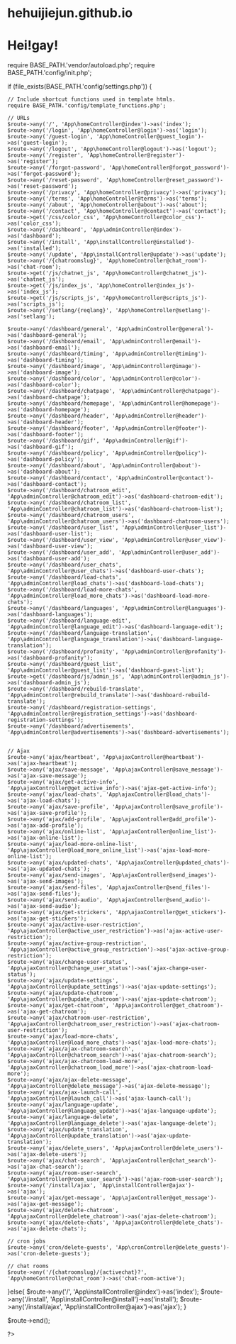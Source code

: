 # hehuijiejun.github.io
<html>
<head>
  <body>
    <h1>Hei!gay! </h1>
    </body>
  </head>
  </html>
<?php
session_start();
define('DS', DIRECTORY_SEPARATOR);
define('BASE_PATH', __DIR__ . DS);

require BASE_PATH.'vendor/autoload.php';
require BASE_PATH.'config/init.php';

if (file_exists(BASE_PATH.'config/settings.php')) {

    // Include shortcut functions used in template htmls.
    require BASE_PATH.'config/template_functions.php';

    // URLs
    $route->any('/', 'App\homeController@index')->as('index');
    $route->any('/login', 'App\homeController@login')->as('login');
    $route->any('/guest-login', 'App\homeController@guest_login')->as('guest-login');
    $route->any('/logout', 'App\homeController@logout')->as('logout');
    $route->any('/register', 'App\homeController@register')->as('register');
    $route->any('/forgot-password', 'App\homeController@forgot_password')->as('forgot-password');
    $route->any('/reset-password', 'App\homeController@reset_password')->as('reset-password');
    $route->any('/privacy', 'App\homeController@privacy')->as('privacy');
    $route->any('/terms', 'App\homeController@terms')->as('terms');
    $route->any('/about', 'App\homeController@about')->as('about');
    $route->any('/contact', 'App\homeController@contact')->as('contact');
    $route->get('/css/color_css', 'App\homeController@color_css')->as('color_css');
    $route->any('/dashboard', 'App\adminController@index')->as('dashboard');
    $route->any('/install', 'App\installController@installed')->as('installed');
    $route->any('/update', 'App\installController@update')->as('update');
    $route->any('/{chatroomslug}', 'App\homeController@chat_room')->as('chat-room');
    $route->get('/js/chatnet_js', 'App\homeController@chatnet_js')->as('chatnet_js');
    $route->get('/js/index_js', 'App\homeController@index_js')->as('index_js');
    $route->get('/js/scripts_js', 'App\homeController@scripts_js')->as('scripts_js');
    $route->any('/setlang/{reqlang}', 'App\homeController@setlang')->as('setlang');

    $route->any('/dashboard/general', 'App\adminController@general')->as('dashboard-general');
    $route->any('/dashboard/email', 'App\adminController@email')->as('dashboard-email');
    $route->any('/dashboard/timing', 'App\adminController@timing')->as('dashboard-timing');
    $route->any('/dashboard/image', 'App\adminController@image')->as('dashboard-image');
    $route->any('/dashboard/color', 'App\adminController@color')->as('dashboard-color');
    $route->any('/dashboard/chatpage', 'App\adminController@chatpage')->as('dashboard-chatpage');
    $route->any('/dashboard/homepage', 'App\adminController@homepage')->as('dashboard-homepage');
    $route->any('/dashboard/header', 'App\adminController@header')->as('dashboard-header');
    $route->any('/dashboard/footer', 'App\adminController@footer')->as('dashboard-footer');
    $route->any('/dashboard/gif', 'App\adminController@gif')->as('dashboard-gif');
    $route->any('/dashboard/policy', 'App\adminController@policy')->as('dashboard-policy');
    $route->any('/dashboard/about', 'App\adminController@about')->as('dashboard-about');
    $route->any('/dashboard/contact', 'App\adminController@contact')->as('dashboard-contact');
    $route->any('/dashboard/chatroom_edit', 'App\adminController@chatroom_edit')->as('dashboard-chatroom-edit');
    $route->any('/dashboard/chatroom_list', 'App\adminController@chatroom_list')->as('dashboard-chatroom-list');
    $route->any('/dashboard/chatroom_users', 'App\adminController@chatroom_users')->as('dashboard-chatroom-users');
    $route->any('/dashboard/user_list', 'App\adminController@user_list')->as('dashboard-user-list');
    $route->any('/dashboard/user_view', 'App\adminController@user_view')->as('dashboard-user-view');
    $route->any('/dashboard/user_add', 'App\adminController@user_add')->as('dashboard-user-add');
    $route->any('/dashboard/user_chats', 'App\adminController@user_chats')->as('dashboard-user-chats');
    $route->any('/dashboard/load-chats', 'App\adminController@load_chats')->as('dashboard-load-chats');
    $route->any('/dashboard/load-more-chats', 'App\adminController@load_more_chats')->as('dashboard-load-more-chats');
    $route->any('/dashboard/languages', 'App\adminController@languages')->as('dashboard-languages');
    $route->any('/dashboard/language-edit', 'App\adminController@language_edit')->as('dashboard-language-edit');
    $route->any('/dashboard/language-translation', 'App\adminController@language_translation')->as('dashboard-language-translation');
    $route->any('/dashboard/profanity', 'App\adminController@profanity')->as('dashboard-profanity');
    $route->any('/dashboard/guest_list', 'App\adminController@guest_list')->as('dashboard-guest-list');
    $route->get('/dashboard/js/admin_js', 'App\adminController@admin_js')->as('dashboard-admin_js');
    $route->any('/dashboard/rebuild-translate', 'App\adminController@rebuild_translate')->as('dashboard-rebuild-translate');
    $route->any('/dashboard/registration-settings', 'App\adminController@registration_settings')->as('dashboard-registration-settings');
    $route->any('/dashboard/advertisements', 'App\adminController@advertisements')->as('dashboard-advertisements');


    // Ajax
    $route->any('ajax/heartbeat', 'App\ajaxController@heartbeat')->as('ajax-heartbeat');
    $route->any('ajax/save-message', 'App\ajaxController@save_message')->as('ajax-save-message');
    $route->any('ajax/get-active-info', 'App\ajaxController@get_active_info')->as('ajax-get-active-info');
    $route->any('ajax/load-chats', 'App\ajaxController@load_chats')->as('ajax-load-chats');
    $route->any('ajax/save-profile', 'App\ajaxController@save_profile')->as('ajax-save-profile');
    $route->any('ajax/add-profile', 'App\ajaxController@add_profile')->as('ajax-add-profile');
    $route->any('ajax/online-list', 'App\ajaxController@online_list')->as('ajax-online-list');
    $route->any('ajax/load-more-online-list', 'App\ajaxController@load_more_online_list')->as('ajax-load-more-online-list');
    $route->any('ajax/updated-chats', 'App\ajaxController@updated_chats')->as('ajax-updated-chats');
    $route->any('ajax/send-images', 'App\ajaxController@send_images')->as('ajax-send-images');
    $route->any('ajax/send-files', 'App\ajaxController@send_files')->as('ajax-send-files');
    $route->any('ajax/send-audio', 'App\ajaxController@send_audio')->as('ajax-send-audio');
    $route->any('ajax/get-strickers', 'App\ajaxController@get_stickers')->as('ajax-get-stickers');
    $route->any('ajax/active-user-restriction', 'App\ajaxController@active_user_restriction')->as('ajax-active-user-restriction');
    $route->any('ajax/active-group-restriction', 'App\ajaxController@active_group_restriction')->as('ajax-active-group-restriction');
    $route->any('ajax/change-user-status', 'App\ajaxController@change_user_status')->as('ajax-change-user-status');
    $route->any('ajax/update-settings', 'App\ajaxController@update_settings')->as('ajax-update-settings');
    $route->any('ajax/update-chatroom', 'App\ajaxController@update_chatroom')->as('ajax-update-chatroom');
    $route->any('ajax/get-chatroom', 'App\ajaxController@get_chatroom')->as('ajax-get-chatroom');
    $route->any('ajax/chatroom-user-restriction', 'App\ajaxController@chatroom_user_restriction')->as('ajax-chatroom-user-restriction');
    $route->any('ajax/load-more-chats', 'App\ajaxController@load_more_chats')->as('ajax-load-more-chats');
    $route->any('ajax/ajax-chatroom-search', 'App\ajaxController@chatroom_search')->as('ajax-chatroom-search');
    $route->any('ajax/ajax-chatroom-load-more', 'App\ajaxController@chatroom_load_more')->as('ajax-chatroom-load-more');
    $route->any('ajax/ajax-delete-message', 'App\ajaxController@delete_message')->as('ajax-delete-message');
    $route->any('ajax/ajax-launch-call', 'App\ajaxController@launch_call')->as('ajax-launch-call');
    $route->any('ajax/language-update', 'App\ajaxController@language_update')->as('ajax-language-update');
    $route->any('ajax/language-delete', 'App\ajaxController@language_delete')->as('ajax-language-delete');
    $route->any('ajax/update_translation', 'App\ajaxController@update_translation')->as('ajax-update-translation');
    $route->any('ajax/delete_users', 'App\ajaxController@delete_users')->as('ajax-delete-users');
    $route->any('ajax/chat-search', 'App\ajaxController@chat_search')->as('ajax-chat-search');
    $route->any('ajax/room-user-search', 'App\ajaxController@room_user_search')->as('ajax-room-user-search');
    $route->any('/install/ajax', 'App\installController@ajax')->as('ajax');
    $route->any('ajax/get-message', 'App\ajaxController@get_message')->as('ajax-get-message');
    $route->any('ajax/delete-chatroom', 'App\ajaxController@delete_chatroom')->as('ajax-delete-chatroom');
    $route->any('ajax/delete-chats', 'App\ajaxController@delete_chats')->as('ajax-delete-chats');

    // cron jobs
    $route->any('cron/delete-guests', 'App\cronController@delete_guests')->as('cron-delete-guests');

    // chat rooms
    $route->any('/{chatroomslug}/{activechat}?', 'App\homeController@chat_room')->as('chat-room-active');

}else{
    $route->any('/', 'App\installController@index')->as('index');
    $route->any('/install', 'App\installController@install')->as('install');
    $route->any('/install/ajax', 'App\installController@ajax')->as('ajax');
}

$route->end();

?>
